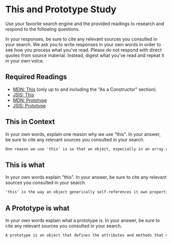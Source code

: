 # This and Prototype Study

Use your favorite search engine and the provided readings to research and
respond to the following questions.

In your responses, be sure to cite any relevant sources you consulted in your
search. We ask you to write responses in your own words in order to see how you
process what you've read. Please do not respond with direct quotes from source
material. Instead, digest what you've read and repeat it in your own voice.

## Required Readings

-   [MDN: This](https://developer.mozilla.org/en-US/docs/Web/JavaScript/Reference/Operators/this)
(only up to and including the "As a Constructor" section).
-   [JSIS: This](http://javascriptissexy.com/understand-javascripts-this-with-clarity-and-master-it/)
-   [MDN: Prototype](https://developer.mozilla.org/en-US/docs/Learn/JavaScript/Objects/Object_prototypes)
-   [JSIS: Prototype](http://javascriptissexy.com/javascript-prototype-in-plain-detailed-language/)

## This in Context

In your own words, explain one reason why we use "this". In your answer, be
sure to cite any relevant sources you consulted in your search.

```md
One reason we use 'this' is so that an object, especially in an array of identical objects, can call a method on itself or access one of its own attributes without requiring external references. (source = class notes)
```

## This is what

In your own words explain "this".  In your answer, be
sure to cite any relevant sources you consulted in your search.

```md
'this' is the way an object generically self-references it own properties and differentiates itself from other objects without needing to know the identity of any of the objects. (source = class notes)
```

## A Prototype is what

In your own words explain what a prototype is.  In your answer, be
sure to cite any relevant sources you consulted in your search.

```md
A prototype is an object that defines the attributes and methods that make up an object type. Each instance of an object is based on the properties defined by its prototype constructor. (source = MDN)
```
